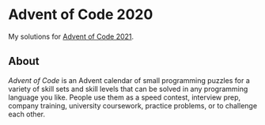 # Advent of Code 2020

My solutions for [Advent of Code 2021](https://adventofcode.com/).

## About

_Advent of Code_ is an Advent calendar of small programming puzzles for a variety of skill sets and skill levels that can be solved in any programming language you like. People use them as a speed contest, interview prep, company training, university coursework, practice problems, or to challenge each other.
